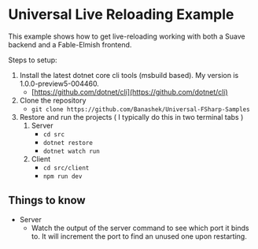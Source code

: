 # Universal Live Reloading Example

This example shows how to get live-reloading working with both a Suave backend and a Fable-Elmish frontend.

Steps to setup:

1. Install the latest dotnet core cli tools (msbuild based). My version is 1.0.0-preview5-004460.
    * [https://github.com/dotnet/cli](https://github.com/dotnet/cli)
2. Clone the repository
    * `git clone https://github.com/Banashek/Universal-FSharp-Samples`
3. Restore and run the projects ( I typically do this in two terminal tabs )
    1. Server
        * `cd src`
        * `dotnet restore`
        * `dotnet watch run`
    2. Client
        * `cd src/client`
        * `npm run dev`

## Things to know
* Server
    * Watch the output of the server command to see which port it binds to. It will increment the port to find an unused one upon restarting.
